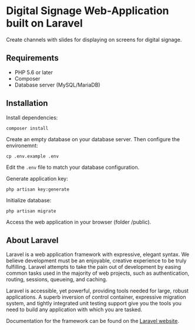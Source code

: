 # Digital Signage Web-Application built on Laravel

Create channels with slides for displaying on screens for digital signage.

## Requirements

 * PHP 5.6 or later
 * Composer
 * Database server (MySQL/MariaDB)

## Installation

Install dependencies:

    composer install

Create an empty database on your database server. Then configure the environemnt:

    cp .env.example .env

Edit the `.env` file to match your database configuration.

Generate application key:

    php artisan key:generate

Initialize database:

    php artisan migrate

Access the web application in your browser (folder /public).

## About Laravel

Laravel is a web application framework with expressive, elegant syntax. We believe development must be an enjoyable, creative experience to be truly fulfilling. Laravel attempts to take the pain out of development by easing common tasks used in the majority of web projects, such as authentication, routing, sessions, queueing, and caching.

Laravel is accessible, yet powerful, providing tools needed for large, robust applications. A superb inversion of control container, expressive migration system, and tightly integrated unit testing support give you the tools you need to build any application with which you are tasked.

Documentation for the framework can be found on the [Laravel website](http://laravel.com/docs).
